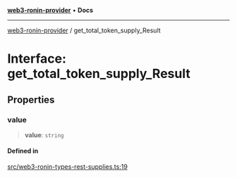 [**web3-ronin-provider**](../README.md) • **Docs**

***

[web3-ronin-provider](../globals.md) / get\_total\_token\_supply\_Result

# Interface: get\_total\_token\_supply\_Result

## Properties

### value

> **value**: `string`

#### Defined in

[src/web3-ronin-types-rest-supplies.ts:19](https://github.com/chuacw/web3-ronin-provider/blob/e9318161fb5ce839bfa5a7cd824e9be03b129c7e/src/web3-ronin-types-rest-supplies.ts#L19)
